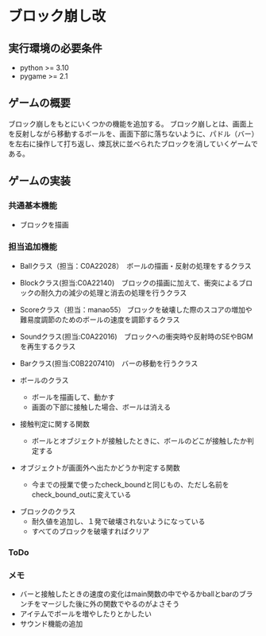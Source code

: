 # ブロック崩し改
## 実行環境の必要条件
* python >= 3.10
* pygame >= 2.1
## ゲームの概要
ブロック崩しをもとにいくつかの機能を追加する。
ブロック崩しとは、画面上を反射しながら移動するボールを、画面下部に落ちないように、パドル（バー）を左右に操作して打ち返し、煉瓦状に並べられたブロックを消していくゲームである。

## ゲームの実装
### 共通基本機能
* ブロックを描画
### 担当追加機能
* Ballクラス（担当：C0A22028）　ボールの描画・反射の処理をするクラス
* Blockクラス(担当:C0A22140)　ブロックの描画に加えて、衝突によるブロックの耐久力の減少の処理と消去の処理を行うクラス

* Scoreクラス（担当：manao55） ブロックを破壊した際のスコアの増加や難易度調節のためのボールの速度を調節するクラス
* Soundクラス(担当:C0A22016)　ブロックへの衝突時や反射時のSEやBGMを再生するクラス
* Barクラス(担当:C0B2207410)　バーの移動を行うクラス
* ボールのクラス
    - ボールを描画して、動かす
    - 画面の下部に接触した場合、ボールは消える
* 接触判定に関する関数
    - ボールとオブジェクトが接触したときに、ボールのどこが接触したか判定する
* オブジェクトが画面外へ出たかどうか判定する関数
    - 今までの授業で使ったcheck_boundと同じもの、ただし名前をcheck_bound_outに変えている
- ブロックのクラス
  - 耐久値を追加し、１発で破壊されないようになっている
  - すべてのブロックを破壊すればクリア
### ToDo

### メモ
* バーと接触したときの速度の変化はmain関数の中でやるかballとbarのブランチをマージした後に外の関数でやるのがよさそう
* アイテムでボールを増やしたりとかしたい
* サウンド機能の追加
